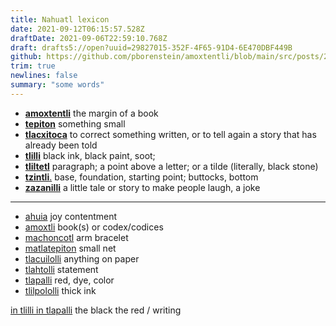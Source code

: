```yaml
---
title: Nahuatl lexicon
date: 2021-09-12T06:15:57.528Z
draftDate: 2021-09-06T22:59:10.768Z
draft: drafts5://open?uuid=29827015-352F-4F65-91D4-6E470DBF449B
github: https://github.com/pborenstein/amoxtentli/blob/main/src/posts/29827015-352f-4f65-91d4-6e470dbf449b.md
trim: true
newlines: false
summary: "some words"
---
```



- [**amoxtentli**](https://nahuatl.uoregon.edu/content/amoxtentli) the margin of a book
- [**tepiton**](https://nahuatl.uoregon.edu/content/tepiton) something small
- [**tlacxitoca**](https://nahuatl.uoregon.edu/content/tlacxitoca) to correct something written, or to tell again a story that has already been told
- [**tlilli**](https://nahuatl.uoregon.edu/content/tlilli) black ink, black paint, soot; 
- [**tliltetl**](https://nahuatl.uoregon.edu/content/tliltetl) paragraph; a point above a letter; or a tilde (literally, black stone)
- [**tzintli**.](https://nahuatl.uoregon.edu/content/tzintli) base, foundation, starting point; buttocks, bottom
- [**zazanilli**](https://nahuatl.uoregon.edu/content/zazanilli) a little tale or story to make people laugh, a joke

---

- [ahuia](https://nahuatl.uoregon.edu/content/ahuia) joy contentment
- [amoxtli](https://nahuatl.uoregon.edu/content/amoxtli) book(s) or codex/codices
- [machoncotl](https://nahuatl.uoregon.edu/content/machoncotl) arm bracelet
- [matlatepiton](https://en.wiktionary.org/wiki/matlatepiton#Classical_Nahuatl) small net
- [tlacuilolli](https://nahuatl.uoregon.edu/content/tlacuilolli) anything on paper
- [tlahtolli](https://nahuatl.uoregon.edu/content/tlahtolli-0) statement
- [tlapalli](https://nahuatl.uoregon.edu/content/tlapalli-0) red, dye, color
- [tlilpololli](https://nahuatl.uoregon.edu/content/tlilpololli) thick ink



[in tlilli in tlapalli](https://nahuatl.uoregon.edu/node/202072) the black the red / writing
